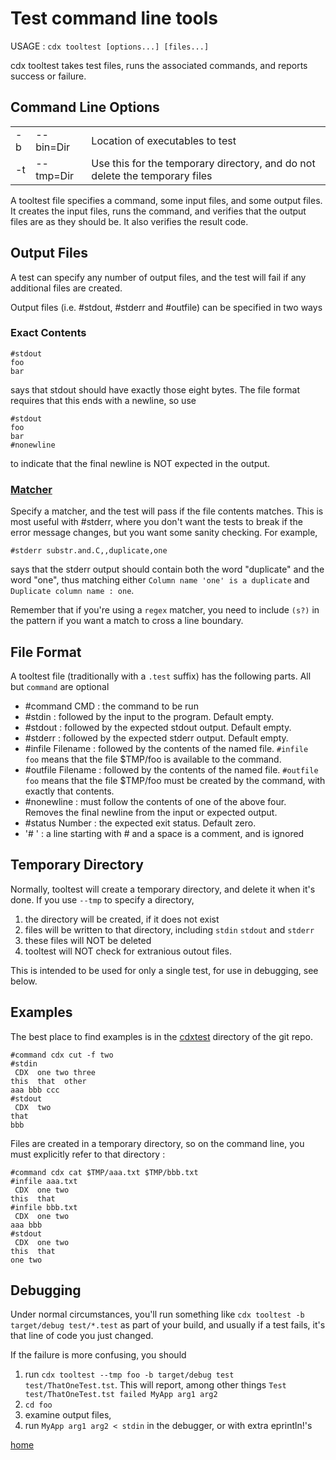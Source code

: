 # Test command line tools

USAGE : `cdx tooltest [options...] [files...]`

cdx tooltest takes test files, runs the associated commands, and reports success or failure.

## Command Line Options

||||
|---|---|---|
|-b|--bin=Dir|Location of executables to test|
|-t|--tmp=Dir|Use this for the temporary directory, and do not delete the temporary files|

A tooltest file specifies a command, some input files, and some output files. It creates the input files, runs the command, and verifies that the output files are as they should be. It also verifies the result code.

## Output Files

A test can specify any number of output files, and the test will fail if any additional files are created.

Output files (i.e. #stdout, #stderr and #outfile) can be specified in two ways

### Exact Contents
```
#stdout
foo
bar
```
says that stdout should have exactly those eight bytes. The file format requires that this ends with a newline, so use
```
#stdout
foo
bar
#nonewline
```
to indicate that the final newline is NOT expected in the output.

### [Matcher](Matcher.md)

Specify a matcher, and the test will pass if the file contents matches. This is most useful with #stderr, where you don't want the tests to break if the error message changes, but you want some sanity checking. For example,
```
#stderr substr.and.C,,duplicate,one
```
says that the stderr output should contain both the word "duplicate" and the word "one", thus matching either `Column name 'one' is a duplicate` and `Duplicate column name : one`.

Remember that if you're using a `regex` matcher, you need to include `(s?)` in the pattern if you want a match to cross a line boundary.

## File Format
A tooltest file (traditionally with a `.test` suffix) has the following parts. All but `command` are optional

 * #command CMD : the command to be run
 * #stdin : followed by the input to the program. Default empty.
 * #stdout : followed by the expected stdout output. Default empty.
 * #stderr : followed by the expected stderr output. Default empty.
 * #infile Filename : followed by the contents of the named file. `#infile foo` means that the file $TMP/foo is available to the command.
 * #outfile Filename : followed by the contents of the named file. `#outfile foo` means that the file $TMP/foo must be created by the command, with exactly that contents.
 * #nonewline : must follow the contents of one of the above four. Removes the final newline from the input or expected output.
 * #status Number : the expected exit status. Default zero.
 * '# ' : a line starting with # and a space is a comment, and is ignored

## Temporary Directory

Normally, tooltest will create a temporary directory, and delete it when it's done. If you use `--tmp` to specify a directory,
1) the directory will be created, if it does not exist
2) files will be written to that directory, including `stdin` `stdout` and `stderr`
3) these files will NOT be deleted
4) tooltest will NOT check for extranious outout files.

This is intended to be used for only a single test, for use in debugging, see below.

## Examples
The best place to find examples is in the [cdxtest](https://github.com/avjewe/cdx/tree/main/cdxtest) directory of the git repo.
```
#command cdx cut -f two
#stdin
 CDX  one two three
this  that  other
aaa bbb ccc
#stdout
 CDX  two
that
bbb
```

Files are created in a temporary directory, so on the command line, you must explicitly refer to that directory :

```
#command cdx cat $TMP/aaa.txt $TMP/bbb.txt
#infile aaa.txt
 CDX  one two
this  that
#infile bbb.txt
 CDX  one two
aaa bbb
#stdout
 CDX  one two
this  that
one two
```

## Debugging

Under normal circumstances, you'll run something like `cdx tooltest -b target/debug test/*.test` as part of your build, and usually if a test fails, it's that line of code you just changed.

If the failure is more confusing, you should 

 1) run `cdx tooltest --tmp foo -b target/debug test test/ThatOneTest.tst`. This will report, among other things `Test test/ThatOneTest.tst failed MyApp arg1 arg2`
 2) `cd foo`
 3) examine output files,
 4) run `MyApp arg1 arg2 < stdin` in the debugger, or with extra eprintln!'s 


[home](README.md)
